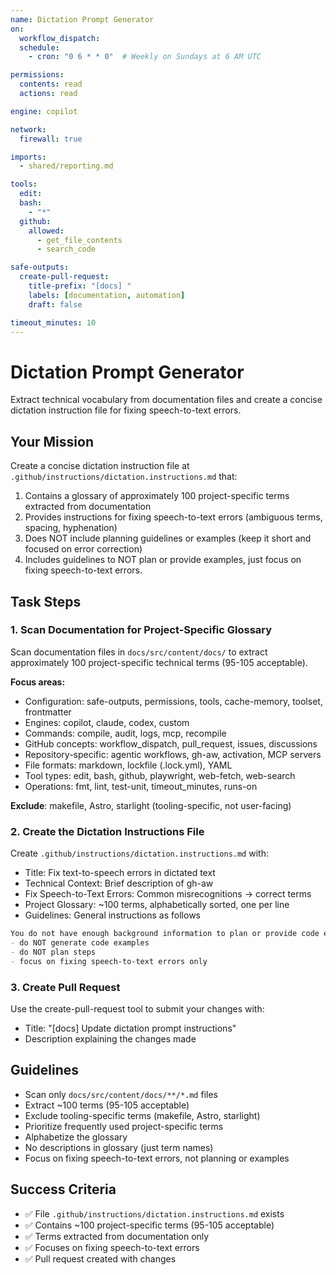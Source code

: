 ```yaml
---
name: Dictation Prompt Generator
on:
  workflow_dispatch:
  schedule:
    - cron: "0 6 * * 0"  # Weekly on Sundays at 6 AM UTC

permissions:
  contents: read
  actions: read

engine: copilot

network:
  firewall: true

imports:
  - shared/reporting.md

tools:
  edit:
  bash:
    - "*"
  github:
    allowed:
      - get_file_contents
      - search_code

safe-outputs:
  create-pull-request:
    title-prefix: "[docs] "
    labels: [documentation, automation]
    draft: false

timeout_minutes: 10
---
```


# Dictation Prompt Generator

Extract technical vocabulary from documentation files and create a concise dictation instruction file for fixing speech-to-text errors.

## Your Mission

Create a concise dictation instruction file at `.github/instructions/dictation.instructions.md` that:
1. Contains a glossary of approximately 100 project-specific terms extracted from documentation
2. Provides instructions for fixing speech-to-text errors (ambiguous terms, spacing, hyphenation)
3. Does NOT include planning guidelines or examples (keep it short and focused on error correction)
4. Includes guidelines to NOT plan or provide examples, just focus on fixing speech-to-text errors.

## Task Steps

### 1. Scan Documentation for Project-Specific Glossary

Scan documentation files in `docs/src/content/docs/` to extract approximately 100 project-specific technical terms (95-105 acceptable).

**Focus areas:**
- Configuration: safe-outputs, permissions, tools, cache-memory, toolset, frontmatter
- Engines: copilot, claude, codex, custom
- Commands: compile, audit, logs, mcp, recompile
- GitHub concepts: workflow_dispatch, pull_request, issues, discussions
- Repository-specific: agentic workflows, gh-aw, activation, MCP servers
- File formats: markdown, lockfile (.lock.yml), YAML
- Tool types: edit, bash, github, playwright, web-fetch, web-search
- Operations: fmt, lint, test-unit, timeout_minutes, runs-on

**Exclude**: makefile, Astro, starlight (tooling-specific, not user-facing)

### 2. Create the Dictation Instructions File

Create `.github/instructions/dictation.instructions.md` with:
- Title: Fix text-to-speech errors in dictated text
- Technical Context: Brief description of gh-aw
- Fix Speech-to-Text Errors: Common misrecognitions → correct terms
- Project Glossary: ~100 terms, alphabetically sorted, one per line
- Guidelines: General instructions as follows

```markdown
You do not have enough background information to plan or provide code examples.
- do NOT generate code examples
- do NOT plan steps
- focus on fixing speech-to-text errors only
```

### 3. Create Pull Request

Use the create-pull-request tool to submit your changes with:
- Title: "[docs] Update dictation prompt instructions"
- Description explaining the changes made

## Guidelines

- Scan only `docs/src/content/docs/**/*.md` files
- Extract ~100 terms (95-105 acceptable)
- Exclude tooling-specific terms (makefile, Astro, starlight)
- Prioritize frequently used project-specific terms
- Alphabetize the glossary
- No descriptions in glossary (just term names)
- Focus on fixing speech-to-text errors, not planning or examples

## Success Criteria

- ✅ File `.github/instructions/dictation.instructions.md` exists
- ✅ Contains ~100 project-specific terms (95-105 acceptable)
- ✅ Terms extracted from documentation only
- ✅ Focuses on fixing speech-to-text errors
- ✅ Pull request created with changes
